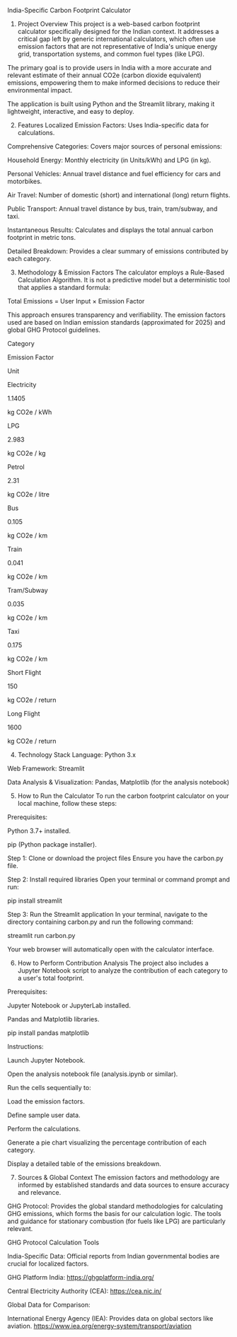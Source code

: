 India-Specific Carbon Footprint Calculator
1. Project Overview
This project is a web-based carbon footprint calculator specifically designed for the Indian context. It addresses a critical gap left by generic international calculators, which often use emission factors that are not representative of India's unique energy grid, transportation systems, and common fuel types (like LPG).

The primary goal is to provide users in India with a more accurate and relevant estimate of their annual CO2e (carbon dioxide equivalent) emissions, empowering them to make informed decisions to reduce their environmental impact.

The application is built using Python and the Streamlit library, making it lightweight, interactive, and easy to deploy.

2. Features
Localized Emission Factors: Uses India-specific data for calculations.

Comprehensive Categories: Covers major sources of personal emissions:

Household Energy: Monthly electricity (in Units/kWh) and LPG (in kg).

Personal Vehicles: Annual travel distance and fuel efficiency for cars and motorbikes.

Air Travel: Number of domestic (short) and international (long) return flights.

Public Transport: Annual travel distance by bus, train, tram/subway, and taxi.

Instantaneous Results: Calculates and displays the total annual carbon footprint in metric tons.

Detailed Breakdown: Provides a clear summary of emissions contributed by each category.

3. Methodology & Emission Factors
The calculator employs a Rule-Based Calculation Algorithm. It is not a predictive model but a deterministic tool that applies a standard formula:

Total Emissions = User Input × Emission Factor

This approach ensures transparency and verifiability. The emission factors used are based on Indian emission standards (approximated for 2025) and global GHG Protocol guidelines.

Category

Emission Factor

Unit

Electricity

1.1405

kg CO2e / kWh

LPG

2.983

kg CO2e / kg

Petrol

2.31

kg CO2e / litre

Bus

0.105

kg CO2e / km

Train

0.041

kg CO2e / km

Tram/Subway

0.035

kg CO2e / km

Taxi

0.175

kg CO2e / km

Short Flight

150

kg CO2e / return

Long Flight

1600

kg CO2e / return

4. Technology Stack
Language: Python 3.x

Web Framework: Streamlit

Data Analysis & Visualization: Pandas, Matplotlib (for the analysis notebook)

5. How to Run the Calculator
To run the carbon footprint calculator on your local machine, follow these steps:

Prerequisites:

Python 3.7+ installed.

pip (Python package installer).

Step 1: Clone or download the project files
Ensure you have the carbon.py file.

Step 2: Install required libraries
Open your terminal or command prompt and run:

pip install streamlit

Step 3: Run the Streamlit application
In your terminal, navigate to the directory containing carbon.py and run the following command:

streamlit run carbon.py

Your web browser will automatically open with the calculator interface.

6. How to Perform Contribution Analysis
The project also includes a Jupyter Notebook script to analyze the contribution of each category to a user's total footprint.

Prerequisites:

Jupyter Notebook or JupyterLab installed.

Pandas and Matplotlib libraries.

pip install pandas matplotlib

Instructions:

Launch Jupyter Notebook.

Open the analysis notebook file (analysis.ipynb or similar).

Run the cells sequentially to:

Load the emission factors.

Define sample user data.

Perform the calculations.

Generate a pie chart visualizing the percentage contribution of each category.

Display a detailed table of the emissions breakdown.

7. Sources & Global Context
The emission factors and methodology are informed by established standards and data sources to ensure accuracy and relevance.

GHG Protocol: Provides the global standard methodologies for calculating GHG emissions, which forms the basis for our calculation logic. The tools and guidance for stationary combustion (for fuels like LPG) are particularly relevant.

GHG Protocol Calculation Tools

India-Specific Data: Official reports from Indian governmental bodies are crucial for localized factors.

GHG Platform India: https://ghgplatform-india.org/

Central Electricity Authority (CEA): https://cea.nic.in/

Global Data for Comparison:

International Energy Agency (IEA): Provides data on global sectors like aviation. https://www.iea.org/energy-system/transport/aviation
